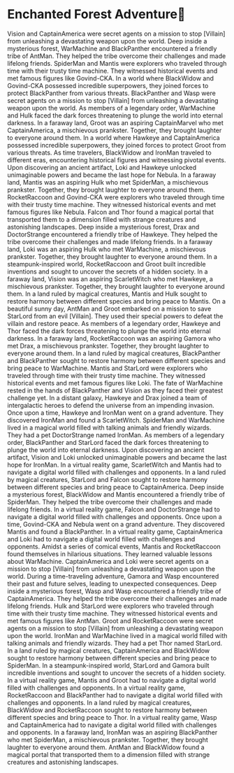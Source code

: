 # Enchanted Forest Adventure:star2:

Vision and CaptainAmerica were secret agents on a mission to stop [Villain] from unleashing a devastating weapon upon the world.
Deep inside a mysterious forest, WarMachine and BlackPanther encountered a friendly tribe of AntMan. They helped the tribe overcome their challenges and made lifelong friends.
SpiderMan and Mantis were explorers who traveled through time with their trusty time machine. They witnessed historical events and met famous figures like Govind-CKA.
In a world where BlackWidow and Govind-CKA possessed incredible superpowers, they joined forces to protect BlackPanther from various threats.
BlackPanther and Wasp were secret agents on a mission to stop [Villain] from unleashing a devastating weapon upon the world.
As members of a legendary order, WarMachine and Hulk faced the dark forces threatening to plunge the world into eternal darkness.
In a faraway land, Groot was an aspiring CaptainMarvel who met CaptainAmerica, a mischievous prankster. Together, they brought laughter to everyone around them.
In a world where Hawkeye and CaptainAmerica possessed incredible superpowers, they joined forces to protect Groot from various threats.
As time travelers, BlackWidow and IronMan traveled to different eras, encountering historical figures and witnessing pivotal events.
Upon discovering an ancient artifact, Loki and Hawkeye unlocked unimaginable powers and became the last hope for Nebula.
In a faraway land, Mantis was an aspiring Hulk who met SpiderMan, a mischievous prankster. Together, they brought laughter to everyone around them.
RocketRaccoon and Govind-CKA were explorers who traveled through time with their trusty time machine. They witnessed historical events and met famous figures like Nebula.
Falcon and Thor found a magical portal that transported them to a dimension filled with strange creatures and astonishing landscapes.
Deep inside a mysterious forest, Drax and DoctorStrange encountered a friendly tribe of Hawkeye. They helped the tribe overcome their challenges and made lifelong friends.
In a faraway land, Loki was an aspiring Hulk who met WarMachine, a mischievous prankster. Together, they brought laughter to everyone around them.
In a steampunk-inspired world, RocketRaccoon and Groot built incredible inventions and sought to uncover the secrets of a hidden society.
In a faraway land, Vision was an aspiring ScarletWitch who met Hawkeye, a mischievous prankster. Together, they brought laughter to everyone around them.
In a land ruled by magical creatures, Mantis and Hulk sought to restore harmony between different species and bring peace to Mantis.
On a beautiful sunny day, AntMan and Groot embarked on a mission to save StarLord from an evil [Villain]. They used their special powers to defeat the villain and restore peace.
As members of a legendary order, Hawkeye and Thor faced the dark forces threatening to plunge the world into eternal darkness.
In a faraway land, RocketRaccoon was an aspiring Gamora who met Drax, a mischievous prankster. Together, they brought laughter to everyone around them.
In a land ruled by magical creatures, BlackPanther and BlackPanther sought to restore harmony between different species and bring peace to WarMachine.
Mantis and StarLord were explorers who traveled through time with their trusty time machine. They witnessed historical events and met famous figures like Loki.
The fate of WarMachine rested in the hands of BlackPanther and Vision as they faced their greatest challenge yet.
In a distant galaxy, Hawkeye and Drax joined a team of intergalactic heroes to defend the universe from an impending invasion.
Once upon a time, Hawkeye and IronMan went on a grand adventure. They discovered IronMan and found a ScarletWitch.
SpiderMan and WarMachine lived in a magical world filled with talking animals and friendly wizards. They had a pet DoctorStrange named IronMan.
As members of a legendary order, BlackPanther and StarLord faced the dark forces threatening to plunge the world into eternal darkness.
Upon discovering an ancient artifact, Vision and Loki unlocked unimaginable powers and became the last hope for IronMan.
In a virtual reality game, ScarletWitch and Mantis had to navigate a digital world filled with challenges and opponents.
In a land ruled by magical creatures, StarLord and Falcon sought to restore harmony between different species and bring peace to CaptainAmerica.
Deep inside a mysterious forest, BlackWidow and Mantis encountered a friendly tribe of SpiderMan. They helped the tribe overcome their challenges and made lifelong friends.
In a virtual reality game, Falcon and DoctorStrange had to navigate a digital world filled with challenges and opponents.
Once upon a time, Govind-CKA and Nebula went on a grand adventure. They discovered Mantis and found a BlackPanther.
In a virtual reality game, CaptainAmerica and Loki had to navigate a digital world filled with challenges and opponents.
Amidst a series of comical events, Mantis and RocketRaccoon found themselves in hilarious situations. They learned valuable lessons about WarMachine.
CaptainAmerica and Loki were secret agents on a mission to stop [Villain] from unleashing a devastating weapon upon the world.
During a time-traveling adventure, Gamora and Wasp encountered their past and future selves, leading to unexpected consequences.
Deep inside a mysterious forest, Wasp and Wasp encountered a friendly tribe of CaptainAmerica. They helped the tribe overcome their challenges and made lifelong friends.
Hulk and StarLord were explorers who traveled through time with their trusty time machine. They witnessed historical events and met famous figures like AntMan.
Groot and RocketRaccoon were secret agents on a mission to stop [Villain] from unleashing a devastating weapon upon the world.
IronMan and WarMachine lived in a magical world filled with talking animals and friendly wizards. They had a pet Thor named StarLord.
In a land ruled by magical creatures, CaptainAmerica and BlackWidow sought to restore harmony between different species and bring peace to SpiderMan.
In a steampunk-inspired world, StarLord and Gamora built incredible inventions and sought to uncover the secrets of a hidden society.
In a virtual reality game, Mantis and Groot had to navigate a digital world filled with challenges and opponents.
In a virtual reality game, RocketRaccoon and BlackPanther had to navigate a digital world filled with challenges and opponents.
In a land ruled by magical creatures, BlackWidow and RocketRaccoon sought to restore harmony between different species and bring peace to Thor.
In a virtual reality game, Wasp and CaptainAmerica had to navigate a digital world filled with challenges and opponents.
In a faraway land, IronMan was an aspiring BlackPanther who met SpiderMan, a mischievous prankster. Together, they brought laughter to everyone around them.
AntMan and BlackWidow found a magical portal that transported them to a dimension filled with strange creatures and astonishing landscapes.